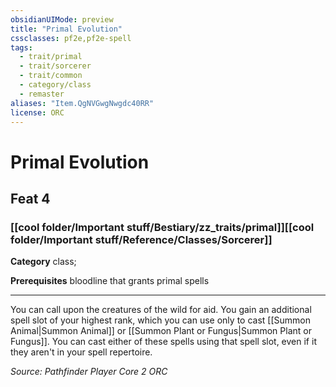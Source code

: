 ```yaml
---
obsidianUIMode: preview
title: "Primal Evolution"
cssclasses: pf2e,pf2e-spell
tags:
  - trait/primal
  - trait/sorcerer
  - trait/common
  - category/class
  - remaster
aliases: "Item.QgNVGwgNwgdc40RR"
license: ORC
---
```

# Primal Evolution
## Feat 4
### [[cool folder/Important stuff/Bestiary/zz_traits/primal]][[cool folder/Important stuff/Reference/Classes/Sorcerer]]

**Category** class; 



**Prerequisites** bloodline that grants primal spells
* * *
You can call upon the creatures of the wild for aid. You gain an additional spell slot of your highest rank, which you can use only to cast [[Summon Animal|Summon Animal]] or [[Summon Plant or Fungus|Summon Plant or Fungus]]. You can cast either of these spells using that spell slot, even if it they aren't in your spell repertoire.

*Source: Pathfinder Player Core 2*
*ORC*